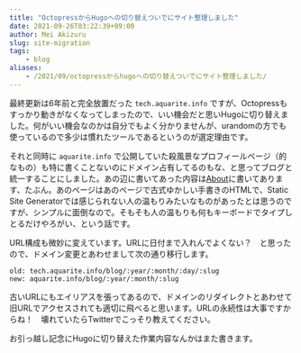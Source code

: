```yaml
---
title: "OctopressからHugoへの切り替えついでにサイト整理しました"
date: 2021-09-26T03:22:39+09:00
author: Mei Akizuru
slug: site-migration
tags:
    - blog
aliases:
    - /2021/09/octopressからhugoへの切り替えついでにサイト整理しました/
---
```


最終更新は6年前と完全放置だった `tech.aquarite.info` ですが、Octopressもすっかり動きがなくなってしまったので、いい機会だと思いHugoに切り替えました。何がいい機会なのかは自分でもよく分かりませんが、urandomの方でも使っているので多少は慣れたツールであるというのが選定理由です。

それと同時に `aquarite.info` で公開していた殺風景なプロフィールページ（的なもの）も特に書くことないのにドメイン占有してるのもな、と思ってブログと統一することにしました。あの辺に書いてあった内容は[About](/about/)に書いてあります、たぶん。あのページはあのページで古式ゆかしい手書きのHTMLで、Static Site Generatorでは感じられない人の温もりみたいなものがあったとは思うのですが、シンプルに面倒なので。そもそも人の温もりも何もキーボードでタイプしとるだけやろがい、という話です。

URL構成も微妙に変えています。URLに日付まで入れんでよくない？　と思ったので、ドメイン変更とあわせまして次の通り移行します。

```
old: tech.aquarite.info/blog/:year/:month/:day/:slug
new: aquarite.info/blog/:year/:month/:slug
```

古いURLにもエイリアスを張ってあるので、ドメインのリダイレクトとあわせて旧URLでアクセスされても適切に飛べると思います。URLの永続性は大事ですからね！　壊れていたらTwitterでこっそり教えてください。

お引っ越し記念にHugoに切り替えた作業内容なんかはまた書きます。